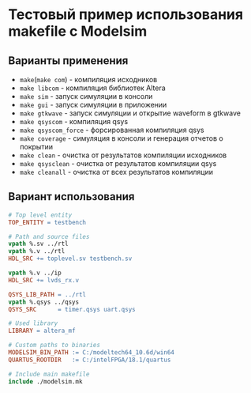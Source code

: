 # Тестовый пример использования makefile с Modelsim

## Варианты применения
- `make`(`make com`) - компиляция исходников
- `make libcom` - компиляция библиотек Altera
- `make sim` - запуск симуляции в консоли
- `make gui` - запуск симуляции в приложении
- `make gtkwave` - запуск симуляции и открытие waveform в gtkwave
- `make qsyscom` - компиляция qsys
- `make qsyscom_force` - форсированная компиляция qsys
- `make coverage` - симуляция в консоли и генерация отчетов о покрытии
- `make clean` - очистка от результатов компиляции исходников
- `make qsysclean` - очистка от результатов компиляции qsys
- `make cleanall` - очистка от всех результатов компиляции 

## Вариант использования

```makefile
# Top level entity
TOP_ENTITY = testbench

# Path and source files
vpath %.sv ../rtl 
vpath %.v ../rtl 
HDL_SRC += toplevel.sv testbench.sv

vpath %.v ../ip
HDL_SRC += lvds_rx.v 

QSYS_LIB_PATH = ../rtl
vpath %.qsys ../qsys
QSYS_SRC      = timer.qsys uart.qsys

# Used library
LIBRARY = altera_mf

# Custom paths to binaries
MODELSIM_BIN_PATH := C:/modeltech64_10.6d/win64
QUARTUS_ROOTDIR   := C:/intelFPGA/18.1/quartus

# Include main makefile
include ./modelsim.mk
```
